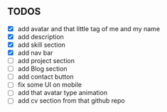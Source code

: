 ## TODOS

- [x] add avatar and that little tag of me and my name
- [x] add description
- [x] add skill section
- [x] add nav bar
- [ ] add project section
- [ ] add Blog section
- [ ] add contact button
- [ ] fix some UI on mobile
- [ ] add that avatar type animation
- [ ] add cv section from that github repo